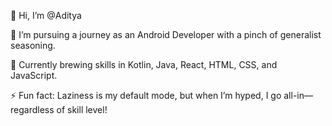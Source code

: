 👋 Hi, I’m @Aditya

👀 I’m pursuing a journey as an Android Developer with a pinch of generalist seasoning.

🌱 Currently brewing skills in Kotlin, Java, React, HTML, CSS, and JavaScript.

⚡ Fun fact: Laziness is my default mode, but when I’m hyped, I go all-in—regardless of skill level!
